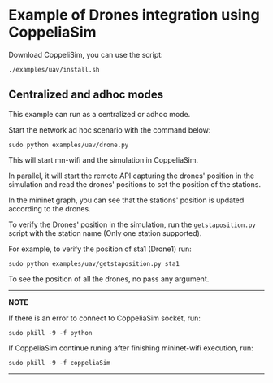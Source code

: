 # Example of Drones integration using CoppeliaSim

Download CoppeliSim, you can use the script:

```
./examples/uav/install.sh
```

## Centralized and adhoc modes

This example can run as a centralized or adhoc mode. 

Start the network ad hoc scenario with the command below:

```
sudo python examples/uav/drone.py
```

This will start mn-wifi and the simulation in CoppeliaSim.

In parallel, it will start the remote API capturing the drones' position in the simulation and read the drones' positions to set the position of the stations.

In the mininet graph, you can see that the stations' position is updated according to the drones.

To verify the Drones' position in the simulation, run the `getstaposition.py` script with the station name (Only one station supported).

For example, to verify the position of sta1 (Drone1) run:

```
sudo python examples/uav/getstaposition.py sta1		
```
To see the position of all the drones, no pass any argument.


---
**NOTE**

If there is an error to connect to CoppeliaSim socket, run:
		
```
sudo pkill -9 -f python
```

If CoppeliaSim continue runing after finishing mininet-wifi execution, run:

```
sudo pkill -9 -f coppeliaSim
```
---
